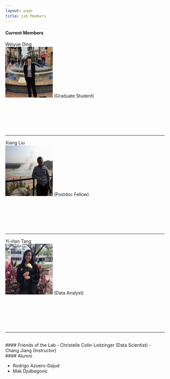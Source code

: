 ```yaml
---
layout: page
title: Lab Members
---
```


#### Current Members

Weiyue Ding <br>
<img style="float:middle;width:150px;height:160px;"
src="/assets/themes/twitter/bootstrap/img/weiyueding.jpg">
(Graduate Student) <br><br><br><br><br><br><br>

---

Xiang Liu<br>
<img style="float:middle;width:150px;height:160px;"
src="/assets/themes/twitter/bootstrap/img/xiangliu.jpg"> 
(Postdoc Fellow) <br><br><br><br><br><br><br>

---

Yi-Han Tang <br>
<img style="float:middle;width:150px;height:160px;"
src="/assets/themes/twitter/bootstrap/img/yihantang.jpg"> 
(Data Analyst) <br><br><br><br><br><br><br>

---

<br>
#### Friends of the Lab
- Christelle Colin-Leitzinger (Data Scientist)
- Chang Jiang (Instructor)

<br>
#### Alumni

- Rodrigo Azuero-Dajud
- Mak Djulbegovic